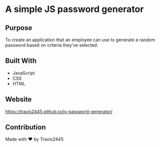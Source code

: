 # A simple JS password generator

## Purpose
To create an application that an employee can use to generate a random password based on criteria they’ve selected.

## Built With
* JavaScript
* CSS
* HTML

## Website
https://travis2445.github.io/js-password-generator/

## Contribution
Made with ❤️ by Travis2445
